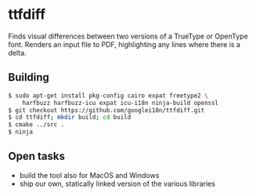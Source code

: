 # ttfdiff

Finds visual differences between two versions of a TrueType or OpenType font.
Renders an input file to PDF, highlighting any lines where there is a delta.


## Building

```sh
$ sudo apt-get install pkg-config cairo expat freetype2 \
    harfbuzz harfbuzz-icu expat icu-i18n ninja-build openssl
$ git checkout https://github.com/googlei18n/ttfdiff.git
$ cd ttfdiff; mkdir build; cd build
$ cmake ../src .
$ ninja
```

## Open tasks

* build the tool also for MacOS and Windows
* ship our own, statically linked version of the various libraries
